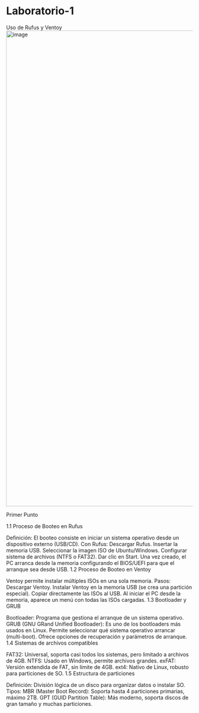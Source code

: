 # Laboratorio-1
Uso de Rufus y Ventoy 
<img width="1920" height="1280" alt="image" src="https://github.com/user-attachments/assets/89a43599-45db-4a17-b495-3d56567d07b0" />

Primer Punto

1.1 Proceso de Booteo en Rufus

Definición: El booteo consiste en iniciar un sistema operativo desde un dispositivo externo (USB/CD).
Con Rufus:
Descargar Rufus.
Insertar la memoria USB.
Seleccionar la imagen ISO de Ubuntu/Windows.
Configurar sistema de archivos (NTFS o FAT32).
Dar clic en Start.
Una vez creado, el PC arranca desde la memoria configurando el BIOS/UEFI para que el arranque sea desde USB.
1.2 Proceso de Booteo en Ventoy

Ventoy permite instalar múltiples ISOs en una sola memoria.
Pasos:
Descargar Ventoy.
Instalar Ventoy en la memoria USB (se crea una partición especial).
Copiar directamente las ISOs al USB.
Al iniciar el PC desde la memoria, aparece un menú con todas las ISOs cargadas.
1.3 Bootloader y GRUB

Bootloader: Programa que gestiona el arranque de un sistema operativo.
GRUB (GNU GRand Unified Bootloader):
Es uno de los bootloaders más usados en Linux.
Permite seleccionar qué sistema operativo arrancar (multi-boot).
Ofrece opciones de recuperación y parámetros de arranque.
1.4 Sistemas de archivos compatibles

FAT32: Universal, soporta casi todos los sistemas, pero limitado a archivos de 4GB.
NTFS: Usado en Windows, permite archivos grandes.
exFAT: Versión extendida de FAT, sin límite de 4GB.
ext4: Nativo de Linux, robusto para particiones de SO.
1.5 Estructura de particiones

Definición: División lógica de un disco para organizar datos o instalar SO.
Tipos:
MBR (Master Boot Record): Soporta hasta 4 particiones primarias, máximo 2TB.
GPT (GUID Partition Table): Más moderno, soporta discos de gran tamaño y muchas particiones.
